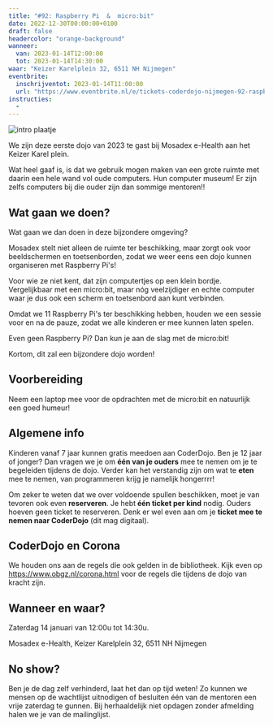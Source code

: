 ```yaml
---
title: "#92: Raspberry Pi  &  micro:bit"
date: 2022-12-30T00:00:00+0100
draft: false
headercolor: "orange-background"
wanneer: 
  van: 2023-01-14T12:00:00
  tot: 2023-01-14T14:30:00
waar: "Keizer Karelplein 32, 6511 NH Nijmegen"
eventbrite:
  inschrijventot: 2023-01-14T11:00:00
  url: "https://www.eventbrite.nl/e/tickets-coderdojo-nijmegen-92-raspberry-pi-microbit-500781339467"
instructies:
  - 
---
```


![intro plaatje](https://img.evbuc.com/https%3A%2F%2Fcdn.evbuc.com%2Fimages%2F415813589%2F187233351803%2F1%2Foriginal.20221230-141918?h=200&w=450&auto=format%2Ccompress&q=75&sharp=10&rect=0%2C0%2C2160%2C1080&s=37092edf51d5a4124d5977c8442aa326)



W﻿e zijn deze eerste dojo van 2023 te gast bij Mosadex e-Health aan het Keizer Karel plein.

<!--more-->



W﻿at heel gaaf is, is dat we gebruik mogen maken van een grote ruimte met daarin een hele wand vol oude computers. Hun computer museum! Er zijn zelfs computers bij die ouder zijn dan sommige mentoren!!
## Wat gaan we doen?

W﻿at gaan we dan doen in deze bijzondere omgeving?

Mosadex stelt niet alleen de ruimte ter beschikking, maar zorgt ook voor beeldschermen en toetsenborden, zodat we weer eens een dojo kunnen organiseren met Raspberry Pi's!

Voor wie ze niet kent, dat zijn computertjes op een klein bordje. Vergelijkbaar met een micro:bit, maar nóg veelzijdiger en echte computer waar je dus ook een scherm en toetsenbord aan kunt verbinden.

O﻿mdat we 11 Raspberry Pi's ter beschikking hebben, houden we een sessie voor en na de pauze, zodat we alle kinderen er mee kunnen laten spelen.

Even geen Raspberry Pi? Dan kun je aan de slag met de micro:bit!

K﻿ortom, dit zal een bijzondere dojo worden!
## Voorbereiding

Neem een laptop mee voor de opdrachten met de micro:bit en natuurlijk een goed humeur!
## Algemene info

Kinderen vanaf 7 jaar kunnen gratis meedoen aan CoderDojo. Ben je 12 jaar of jonger? Dan vragen we je om <strong>één van je ouders</strong> mee te nemen om je te begeleiden tijdens de dojo. Verder kan het verstandig zijn om wat te <strong>eten</strong> mee te nemen, van programmeren krijg je namelijk hongerrrr!

Om zeker te weten dat we over voldoende spullen beschikken, moet je van tevoren ook even <strong>reserveren</strong>. Je hebt<strong> één ticket per kind</strong> nodig. Ouders hoeven geen ticket te reserveren. Denk er wel even aan om je <strong>ticket mee te nemen naar CoderDojo</strong> (dit mag digitaal).
## CoderDojo en Corona

We houden ons aan de regels die ook gelden in de bibliotheek. Kijk even op <a href="https://www.obgz.nl/corona.html" target="_blank" rel="nofollow noopener noreferrer">https://www.obgz.nl/corona.html</a> voor de regels die tijdens de dojo van kracht zijn.
## Wanneer en waar?

Zaterdag 14 januari van 12:00u tot 14:30u. 

Mosadex e-Health, Keizer Karelplein 32, 6511 NH Nijmegen
## No show?

Ben je de dag zelf verhinderd, laat het dan op tijd weten! Zo kunnen we mensen op de wachtlijst uitnodigen of besluiten één van de mentoren een vrije zaterdag te gunnen. Bij herhaaldelijk niet opdagen zonder afmelding halen we je van de mailinglijst.